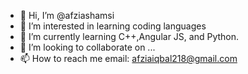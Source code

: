 - 👋 Hi, I’m @afziashamsi
- 👀 I’m interested in learning coding languages
- 🌱 I’m currently learning C++,Angular JS, and Python.
- 💞️ I’m looking to collaborate on ...
- 📫 How to reach me email: afziaiqbal218@gmail.com

<!---
afziashamsi/afziashamsi is a ✨ special ✨ repository because its `README.md` (this file) appears on your GitHub profile.
You can click the Preview link to take a look at your changes.
--->
